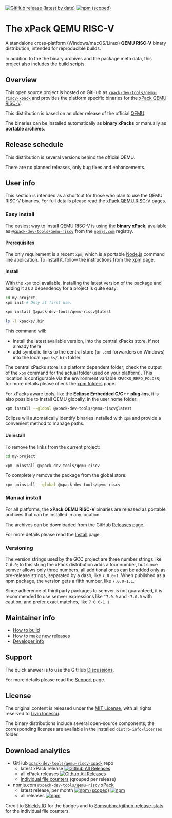 
[![GitHub release (latest by date)](https://img.shields.io/github/v/release/xpack-dev-tools/qemu-riscv-xpack)](https://github.com/xpack-dev-tools/qemu-riscv-xpack/releases)
[![npm (scoped)](https://img.shields.io/npm/v/@xpack-dev-tools/qemu-riscv.svg)](https://www.npmjs.com/package/@xpack-dev-tools/qemu-riscv)

# The xPack QEMU RISC-V

A standalone cross-platform (Windows/macOS/Linux) **QEMU RISC-V**
binary distribution, intended for reproducible builds.

In addition to the the binary archives and the package meta data,
this project also includes the build scripts.

## Overview

This open source project is hosted on GitHub as
[`xpack-dev-tools/qemu-riscv-xpack`](https://github.com/xpack-dev-tools/qemu-riscv-xpack)
and provides the platform specific binaries for the
[xPack QEMU RISC-V](https://xpack.github.io/qemu-riscv/).

This distribution is based on an older release of the official
[QEMU](https://www.qemu.org).

The binaries can be installed automatically as **binary xPacks** or manually as
**portable archives**.

## Release schedule

This distribution is several versions behind the official QEMU.

There are no planned releases, only bug fixes and enhancements.

## User info

This section is intended as a shortcut for those who plan
to use the QEMU RISC-V binaries. For full details please read the
[xPack QEMU RISC-V](https://xpack.github.io/qemu-riscv/) pages.

### Easy install

The easiest way to install QEMU RISC-V is using the **binary xPack**, available as
[`@xpack-dev-tools/qemu-riscv`](https://www.npmjs.com/package/@xpack-dev-tools/qemu-riscv)
from the [`npmjs.com`](https://www.npmjs.com) registry.

#### Prerequisites

The only requirement is a recent
`xpm`, which is a portable
[Node.js](https://nodejs.org) command line application. To install it,
follow the instructions from the
[xpm](https://xpack.github.io/xpm/install/) page.

#### Install

With the `xpm` tool available, installing
the latest version of the package and adding it as
a dependency for a project is quite easy:

```sh
cd my-project
xpm init # Only at first use.

xpm install @xpack-dev-tools/qemu-riscv@latest

ls -l xpacks/.bin
```

This command will:

- install the latest available version,
into the central xPacks store, if not already there
- add symbolic links to the central store
(or `.cmd` forwarders on Windows) into
the local `xpacks/.bin` folder.

The central xPacks store is a platform dependent
folder; check the output of the `xpm` command for the actual
folder used on your platform).
This location is configurable via the environment variable
`XPACKS_REPO_FOLDER`; for more details please check the
[xpm folders](https://xpack.github.io/xpm/folders/) page.

For xPacks aware tools, like the **Eclipse Embedded C/C++ plug-ins**,
it is also possible to install QEMU globally, in the user home folder:

```sh
xpm install --global @xpack-dev-tools/qemu-riscv@latest
```

Eclipse will automatically
identify binaries installed with
`xpm` and provide a convenient method to manage paths.

#### Uninstall

To remove the links from the current project:

```sh
cd my-project

xpm uninstall @xpack-dev-tools/qemu-riscv
```

To completely remove the package from the global store:

```sh
xpm uninstall --global @xpack-dev-tools/qemu-riscv
```

### Manual install

For all platforms, the **xPack QEMU RISC-V**
binaries are released as portable
archives that can be installed in any location.

The archives can be downloaded from the
GitHub [Releases](https://github.com/xpack-dev-tools/qemu-riscv-xpack/releases/)
page.

For more details please read the
[Install](https://xpack.github.io/qemu-riscv/install/) page.

### Versioning

The version strings used by the GCC project are three number strings
like `7.0.0`; to this string the xPack distribution adds a four number,
but since semver allows only three numbers, all additional ones can
be added only as pre-release strings, separated by a dash,
like `7.0.0-1`. When published as a npm package, the version gets
a fifth number, like `7.0.0-1.1`.

Since adherence of third party packages to semver is not guaranteed,
it is recommended to use semver expressions like `^7.0.0` and `~7.0.0`
with caution, and prefer exact matches, like `7.0.0-1.1`.

## Maintainer info

- [How to build](https://github.com/xpack-dev-tools/qemu-riscv-xpack/blob/xpack/README-BUILD.md)
- [How to make new releases](https://github.com/xpack-dev-tools/qemu-riscv-xpack/blob/xpack/README-RELEASE.md)
- [Developer info](https://github.com/xpack-dev-tools/qemu-riscv-xpack/blob/xpack/README-DEVELOP.md)

## Support

The quick answer is to use the GitHub
[Discussions](https://github.com/xpack-dev-tools/qemu-riscv-xpack/discussions/).

For more details please read the
[Support](https://xpack.github.io/qemu-riscv/support/) page.

## License

The original content is released under the
[MIT License](https://opensource.org/licenses/MIT), with all rights
reserved to [Liviu Ionescu](https://github.com/ilg-ul/).

The binary distributions include several open-source components; the
corresponding licenses are available in the installed
`distro-info/licenses` folder.

## Download analytics

- GitHub [`xpack-dev-tools/qemu-riscv-xpack`](https://github.com/xpack-dev-tools/qemu-riscv-xpack/) repo
  - latest xPack release
[![Github All Releases](https://img.shields.io/github/downloads/xpack-dev-tools/qemu-riscv-xpack/latest/total.svg)](https://github.com/xpack-dev-tools/qemu-riscv-xpack/releases/)
  - all xPack releases [![Github All Releases](https://img.shields.io/github/downloads/xpack-dev-tools/qemu-riscv-xpack/total.svg)](https://github.com/xpack-dev-tools/qemu-riscv-xpack/releases/)
  - [individual file counters](https://somsubhra.github.io/github-release-stats/?username=xpack-dev-tools&repository=qemu-riscv-xpack) (grouped per release)
- npmjs.com [`@xpack-dev-tools/qemu-riscv`](https://www.npmjs.com/package/@xpack-dev-tools/qemu-riscv/) xPack
  - latest release, per month
[![npm (scoped)](https://img.shields.io/npm/v/@xpack-dev-tools/qemu-riscv.svg)](https://www.npmjs.com/package/@xpack-dev-tools/qemu-riscv/)
[![npm](https://img.shields.io/npm/dm/@xpack-dev-tools/qemu-riscv.svg)](https://www.npmjs.com/package/@xpack-dev-tools/qemu-riscv/)
  - all releases [![npm](https://img.shields.io/npm/dt/@xpack-dev-tools/qemu-riscv.svg)](https://www.npmjs.com/package/@xpack-dev-tools/qemu-riscv/)

Credit to [Shields IO](https://shields.io) for the badges and to
[Somsubhra/github-release-stats](https://github.com/Somsubhra/github-release-stats)
for the individual file counters.
